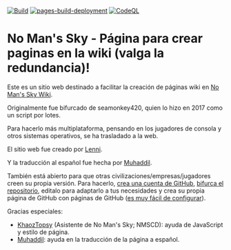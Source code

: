 [![Build](https://github.com/Muhaddil/RSSWikiPageCreator/actions/workflows/deploy-all.yml/badge.svg)](https://github.com/Muhaddil/RSSWikiPageCreator/actions/workflows/deploy-all.yml)
[![pages-build-deployment](https://github.com/Muhaddil/RSSWikiPageCreator/actions/workflows/pages/pages-build-deployment/badge.svg)](https://github.com/Muhaddil/RSSWikiPageCreator/actions/workflows/pages/pages-build-deployment)
[![CodeQL](https://github.com/Muhaddil/RSSWikiPageCreator/actions/workflows/github-code-scanning/codeql/badge.svg)](https://github.com/Muhaddil/RSSWikiPageCreator/actions/workflows/github-code-scanning/codeql)

# No Man's Sky - Página para crear paginas en la wiki (valga la redundancia)!

Este es un sitio web destinado a facilitar la creación de páginas wiki en [No Man's Sky Wiki](https://nomanssky.fandom.com).

Originalmente fue bifurcado de seamonkey420, quien lo hizo en 2017 como un script por lotes.

Para hacerlo más multiplataforma, pensando en los jugadores de consola y otros sistemas operativos, se ha trasladado a la web.

El sitio web fue creado por [Lenni](https://nomanssky.fandom.com/wiki/User:Lenni009).

Y la traducción al español fue hecha por [Muhaddil](https://nomanssky.fandom.com/wiki/User:Muhaddil).

También está abierto para que otras civilizaciones/empresas/jugadores creen su propia versión. Para hacerlo, [crea una cuenta de GitHub](https://github.com/signup), [bifurca el repositorio](https://github.com/Muhaddil/RSSWikiPageCreator/fork), editalo para adaptarlo a tus necesidades y crea su propia página de GitHub con páginas de GitHub ([es muy fácil de configurar](https://docs.github.com/es/pages/quickstart)).

Gracias especiales:
* [KhaozTopsy](https://github.com/Khaoz-Topsy) (Asistente de No Man's Sky; NMSCD): ayuda de JavaScript y estilo de página.
* [Muhaddil](https://github.com/Muhaddil): ayuda en la traducción de la página a español.
